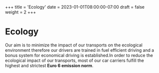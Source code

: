 +++
title = 'Ecology'
date = 2023-01-01T08:00:00-07:00
draft = false
weight = 2
+++

# Ecology

Our aim is to minimize the impact of our transports on the ecological environment therefore our drivers are trained in fuel efficient driving and a bonus system for economical driving is established.In order to reduce the ecological impact of our transports, most of our car carriers fulfill the highest and strictest **Euro 6 emission norm**.

